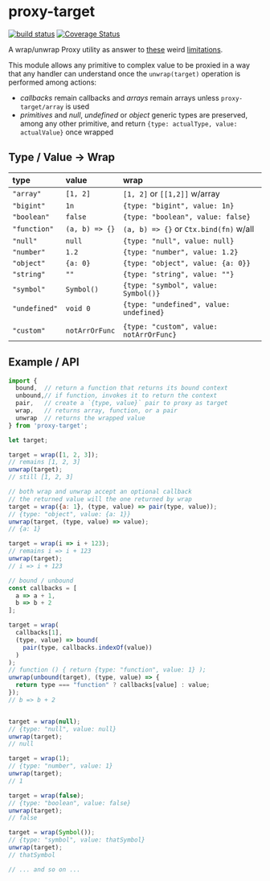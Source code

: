 # proxy-target

[![build status](https://github.com/WebReflection/proxy-target/actions/workflows/node.js.yml/badge.svg)](https://github.com/WebReflection/proxy-target/actions) [![Coverage Status](https://coveralls.io/repos/github/WebReflection/proxy-target/badge.svg?branch=main)](https://coveralls.io/github/WebReflection/proxy-target?branch=main)

A wrap/unwrap Proxy utility as answer to [these](https://es.discourse.group/t/the-array-isarray-shenanigans/1745) weird [limitations](https://es.discourse.group/t/proxy-drilling-once-again/1850).

This module allows any primitive to complex value to be proxied in a way that any handler can understand once the `unwrap(target)` operation is performed among actions:

  * *callbacks* remain callbacks and *arrays* remain arrays unless `proxy-target/array` is used
  * *primitives* and *null*, *undefined* or *object* generic types are preserved, among any other primitive, and return `{type: actualType, value: actualValue}` once wrapped

## Type / Value -> Wrap

| type          | value          | wrap                                    |
| :------------ | :------------- | :-------------------------------------- |
| `"array"`     | `[1, 2]`       | `[1, 2]` or `[[1,2]]` w/array           |
| `"bigint"`    | `1n`           | `{type: "bigint", value: 1n}`           |
| `"boolean"`   | `false`        | `{type: "boolean", value: false}`       |
| `"function"`  | `(a, b) => {}` | `(a, b) => {}` or `Ctx.bind(fn)` w/all  |
| `"null"`      | `null`         | `{type: "null", value: null}`           |
| `"number"`    | `1.2`          | `{type: "number", value: 1.2}`          |
| `"object"`    | `{a: 0}`       | `{type: "object", value: {a: 0}}`       |
| `"string"`    | `""`           | `{type: "string", value: ""}`           |
| `"symbol"`    | `Symbol()`     | `{type: "symbol", value: Symbol()}`     |
| `"undefined"` | `void 0`       | `{type: "undefined", value: undefined}` |
|               |                |                                         |
| `"custom"`    | `notArrOrFunc` | `{type: "custom", value: notArrOrFunc}` |

## Example / API

```js
import {
  bound,  // return a function that returns its bound context
  unbound,// if function, invokes it to return the context
  pair,   // create a `{type, value}` pair to proxy as target
  wrap,   // returns array, function, or a pair
  unwrap  // returns the wrapped value
} from 'proxy-target';

let target;

target = wrap([1, 2, 3]);
// remains [1, 2, 3]
unwrap(target);
// still [1, 2, 3]

// both wrap and unwrap accept an optional callback
// the returned value will the one returned by wrap
target = wrap({a: 1}, (type, value) => pair(type, value));
// {type: "object", value: {a: 1}}
unwrap(target, (type, value) => value);
// {a: 1}

target = wrap(i => i + 123);
// remains i => i + 123
unwrap(target);
// i => i + 123

// bound / unbound
const callbacks = [
  a => a + 1,
  b => b + 2
];

target = wrap(
  callbacks[1],
  (type, value) => bound(
    pair(type, callbacks.indexOf(value))
  )
);
// function () { return {type: "function", value: 1} );
unwrap(unbound(target), (type, value) => {
  return type === "function" ? callbacks[value] : value;
});
// b => b + 2


target = wrap(null);
// {type: "null", value: null}
unwrap(target);
// null

target = wrap(1);
// {type: "number", value: 1}
unwrap(target);
// 1

target = wrap(false);
// {type: "boolean", value: false}
unwrap(target);
// false

target = wrap(Symbol());
// {type: "symbol", value: thatSymbol}
unwrap(target);
// thatSymbol

// ... and so on ...
```
